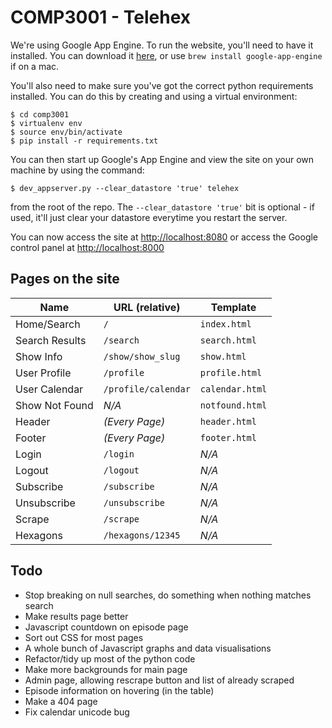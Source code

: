 # COMP3001 - Telehex

We're using Google App Engine. To run the website, you'll need to have it
installed. You can download it
[here](https://developers.google.com/appengine/downloads#Google_App_Engine_SDK_for_Python),
or use `brew install google-app-engine` if on a mac.

You'll also need to make sure you've got the correct python requirements
installed. You can do this by creating and using a virtual environment:

```
$ cd comp3001
$ virtualenv env
$ source env/bin/activate
$ pip install -r requirements.txt
```

You can then start up Google's App Engine and view the site on your own machine
by using the command:

```
$ dev_appserver.py --clear_datastore 'true' telehex
```

from the root of the repo. The `--clear_datastore 'true'` bit is optional - if
used, it'll just clear your datastore everytime you restart the server.

You can now access the site at [http://localhost:8080](http://localhost:8080) or access the Google control panel at [http://localhost:8000](http://localhost:8000)

## Pages on the site

| Name           | URL (relative)      | Template        |
|----------------|---------------------|-----------------|
| Home/Search    | `/`                 | `index.html`    |
| Search Results | `/search`           | `search.html`   |
| Show Info      | `/show/show_slug`   | `show.html`     |
| User Profile   | `/profile`          | `profile.html`  |
| User Calendar  | `/profile/calendar` | `calendar.html` |
| Show Not Found | *N/A*               | `notfound.html` |
| Header         | *(Every Page)*      | `header.html`   |
| Footer         | *(Every Page)*      | `footer.html`   |
| Login          | `/login`            | *N/A*           |
| Logout         | `/logout`           | *N/A*           |
| Subscribe      | `/subscribe`        | *N/A*           |
| Unsubscribe    | `/unsubscribe`      | *N/A*           |
| Scrape         | `/scrape`           | *N/A*           |
| Hexagons       | `/hexagons/12345`   | *N/A*           |

## Todo

* Stop breaking on null searches, do something when nothing matches search
* Make results page better
* Javascript countdown on episode page
* Sort out CSS for most pages
* A whole bunch of Javascript graphs and data visualisations
* Refactor/tidy up most of the python code
* Make more backgrounds for main page
* Admin page, allowing rescrape button and list of already scraped
* Episode information on hovering (in the table)
* Make a 404 page
* Fix calendar unicode bug
